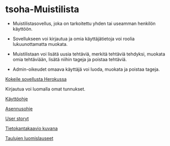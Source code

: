 # tsoha-Muistilista

* Muistilistasovellus, joka on tarkoitettu yhden tai useamman henkilön käyttöön. 

* Sovellukseen voi kirjautua ja omia käyttäjätietoja voi roolia lukuunottamatta muokata. 

* Muistilistaan voi lisätä uusia tehtäviä, merkitä tehtäviä tehdyksi, muokata omia tehtäviään, lisätä niihin tageja ja poistaa tehtäviä. 

* Admin-oikeudet omaava käyttäjä voi luoda, muokata ja poistaa tageja. 


[Kokeile sovellusta Herokussa](https://tsoha-todolist-python.herokuapp.com/)

Kirjautua voi luomalla omat tunnukset.

[Käyttöohje](https://github.com/strajama/tsoha-todolist/blob/master/documentation/k%C3%A4ytt%C3%B6ohje.md)

[Asennusohje](https://github.com/strajama/tsoha-todolist/blob/master/documentation/asennusohje.md)

[User storyt](https://github.com/strajama/tsoha-todolist/blob/master/documentation/user%20stories.md)

[Tietokantakaavio kuvana](https://github.com/strajama/tsoha-todolist/blob/master/documentation/tietokantakaavio.png)

[Taulujen luomislauseet](https://github.com/strajama/tsoha-todolist/blob/master/documentation/taulujen%20luomislauseet.md)


